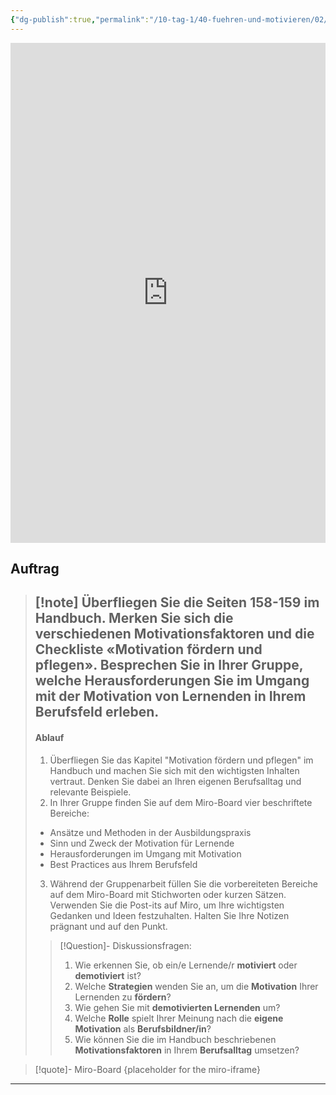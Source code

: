 ```yaml
---
{"dg-publish":true,"permalink":"/10-tag-1/40-fuehren-und-motivieren/02/"}
---
```


<iframe src="https://aburossi.github.io/prezi/BBK/fuehrenundmotivieren/#/" style="border:0px #ffffff none;" name="myiFrame" scrolling="no" frameborder="1" marginheight="0px" marginwidth="0px" height="800px" width="100%" allowfullscreen></iframe>




## Auftrag

>[!note] Überfliegen Sie die Seiten 158-159 im Handbuch. Merken Sie sich die verschiedenen **Motivationsfaktoren** und die **Checkliste** «**Motivation fördern und pflegen**».
> Besprechen Sie in Ihrer Gruppe, welche Herausforderungen Sie im Umgang mit der Motivation von Lernenden in Ihrem Berufsfeld erleben.
>---
>#### Ablauf
>1. Überfliegen Sie das Kapitel "Motivation fördern und pflegen" im Handbuch und machen Sie sich mit den wichtigsten Inhalten vertraut. Denken Sie dabei an Ihren eigenen Berufsalltag und relevante Beispiele.
>2. In Ihrer Gruppe finden Sie auf dem Miro-Board vier beschriftete Bereiche:
>- Ansätze und Methoden in der Ausbildungspraxis
>- Sinn und Zweck der Motivation für Lernende
>- Herausforderungen im Umgang mit Motivation
>- Best Practices aus Ihrem Berufsfeld
>3. Während der Gruppenarbeit füllen Sie die vorbereiteten Bereiche auf dem Miro-Board mit Stichworten oder kurzen Sätzen. Verwenden Sie die Post-its auf Miro, um Ihre wichtigsten Gedanken und Ideen festzuhalten. Halten Sie Ihre Notizen prägnant und auf den Punkt.
>>[!Question]- Diskussionsfragen:
>>1. Wie erkennen Sie, ob ein/e Lernende/r **motiviert** oder **demotiviert** ist?
>>2. Welche **Strategien** wenden Sie an, um die **Motivation** Ihrer Lernenden zu **fördern**?
>>3. Wie gehen Sie mit **demotivierten Lernenden** um?
>>4. Welche **Rolle** spielt Ihrer Meinung nach die **eigene Motivation** als **Berufsbildner/in**?
>>5. Wie können Sie die im Handbuch beschriebenen **Motivationsfaktoren** in Ihrem **Berufsalltag** umsetzen?




>[!quote]- Miro-Board
>{placeholder for the miro-iframe}


---

